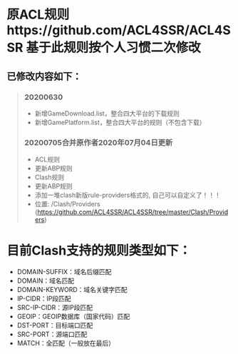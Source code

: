 # 原ACL规则https://github.com/ACL4SSR/ACL4SSR 基于此规则按个人习惯二次修改
## 已修改内容如下：
>### 20200630
>* 新增GameDownload.list，整合四大平台的下载规则
>* 新增GamePlatform.list，整合四大平台的规则（不包含下载）
>### 20200705合并原作者2020年07月04日更新
>* ACL规则
> * 更新ABP规则
>* Clash规则
>*  更新ABP规则
>*  添加一堆clash新版rule-providers格式的, 自己可以自定义了！！！
>*  位置: /Clash/Providers (https://github.com/ACL4SSR/ACL4SSR/tree/master/Clash/Providers) 
#
# 目前Clash支持的规则类型如下：
* DOMAIN-SUFFIX：域名后缀匹配
* DOMAIN：域名匹配
* DOMAIN-KEYWORD：域名关键字匹配
* IP-CIDR：IP段匹配
* SRC-IP-CIDR：源IP段匹配
* GEOIP：GEOIP数据库（国家代码）匹配
* DST-PORT：目标端口匹配
* SRC-PORT：源端口匹配
* MATCH：全匹配（一般放在最后）
